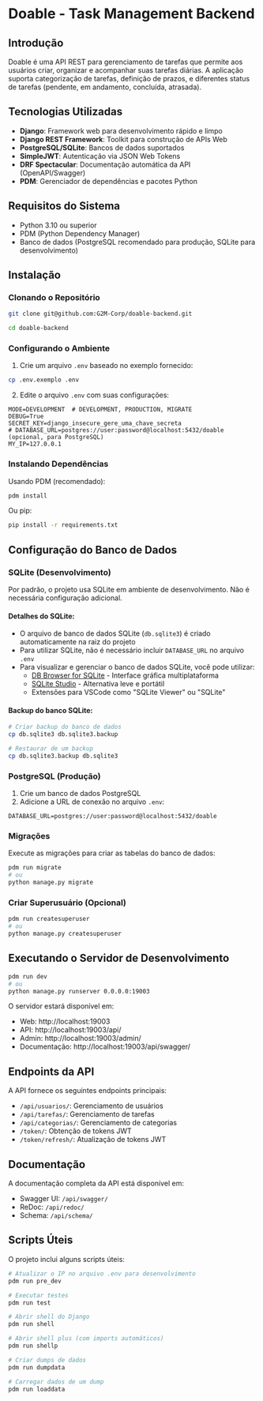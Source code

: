 # Doable - Task Management Backend

## Introdução

Doable é uma API REST para gerenciamento de tarefas que permite aos usuários criar, organizar e acompanhar suas tarefas diárias. A aplicação suporta categorização de tarefas, definição de prazos, e diferentes status de tarefas (pendente, em andamento, concluída, atrasada).

## Tecnologias Utilizadas

- **Django**: Framework web para desenvolvimento rápido e limpo
- **Django REST Framework**: Toolkit para construção de APIs Web
- **PostgreSQL/SQLite**: Bancos de dados suportados
- **SimpleJWT**: Autenticação via JSON Web Tokens
- **DRF Spectacular**: Documentação automática da API (OpenAPI/Swagger)
- **PDM**: Gerenciador de dependências e pacotes Python

## Requisitos do Sistema

- Python 3.10 ou superior
- PDM (Python Dependency Manager)
- Banco de dados (PostgreSQL recomendado para produção, SQLite para desenvolvimento)

## Instalação

### Clonando o Repositório

```bash
git clone git@github.com:G2M-Corp/doable-backend.git

cd doable-backend
```

### Configurando o Ambiente

1. Crie um arquivo `.env` baseado no exemplo fornecido:

```bash
cp .env.exemplo .env
```

2. Edite o arquivo `.env` com suas configurações:

```
MODE=DEVELOPMENT  # DEVELOPMENT, PRODUCTION, MIGRATE
DEBUG=True
SECRET_KEY=django_insecure_gere_uma_chave_secreta
# DATABASE_URL=postgres://user:password@localhost:5432/doable (opcional, para PostgreSQL)
MY_IP=127.0.0.1
```

### Instalando Dependências

Usando PDM (recomendado):

```bash
pdm install
```

Ou pip:

```bash
pip install -r requirements.txt
```

## Configuração do Banco de Dados

### SQLite (Desenvolvimento)

Por padrão, o projeto usa SQLite em ambiente de desenvolvimento. Não é necessária configuração adicional.

#### Detalhes do SQLite:

- O arquivo de banco de dados SQLite (`db.sqlite3`) é criado automaticamente na raiz do projeto
- Para utilizar SQLite, não é necessário incluir `DATABASE_URL` no arquivo `.env`
- Para visualizar e gerenciar o banco de dados SQLite, você pode utilizar:
  - [DB Browser for SQLite](https://sqlitebrowser.org/) - Interface gráfica multiplataforma
  - [SQLite Studio](https://sqlitestudio.pl/) - Alternativa leve e portátil
  - Extensões para VSCode como "SQLite Viewer" ou "SQLite"

#### Backup do banco SQLite:

```bash
# Criar backup do banco de dados
cp db.sqlite3 db.sqlite3.backup

# Restaurar de um backup
cp db.sqlite3.backup db.sqlite3
```

### PostgreSQL (Produção)

1. Crie um banco de dados PostgreSQL
2. Adicione a URL de conexão no arquivo `.env`:

```
DATABASE_URL=postgres://user:password@localhost:5432/doable
```

### Migrações

Execute as migrações para criar as tabelas do banco de dados:

```bash
pdm run migrate
# ou
python manage.py migrate
```

### Criar Superusuário (Opcional)

```bash
pdm run createsuperuser
# ou
python manage.py createsuperuser
```

## Executando o Servidor de Desenvolvimento

```bash
pdm run dev
# ou
python manage.py runserver 0.0.0.0:19003
```

O servidor estará disponível em:

- Web: http://localhost:19003
- API: http://localhost:19003/api/
- Admin: http://localhost:19003/admin/
- Documentação: http://localhost:19003/api/swagger/

## Endpoints da API

A API fornece os seguintes endpoints principais:

- `/api/usuarios/`: Gerenciamento de usuários
- `/api/tarefas/`: Gerenciamento de tarefas
- `/api/categorias/`: Gerenciamento de categorias
- `/token/`: Obtenção de tokens JWT
- `/token/refresh/`: Atualização de tokens JWT

## Documentação

A documentação completa da API está disponível em:

- Swagger UI: `/api/swagger/`
- ReDoc: `/api/redoc/`
- Schema: `/api/schema/`

## Scripts Úteis

O projeto inclui alguns scripts úteis:

```bash
# Atualizar o IP no arquivo .env para desenvolvimento
pdm run pre_dev

# Executar testes
pdm run test

# Abrir shell do Django
pdm run shell

# Abrir shell plus (com imports automáticos)
pdm run shellp

# Criar dumps de dados
pdm run dumpdata

# Carregar dados de um dump
pdm run loaddata
```
